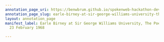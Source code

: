 ```yaml
---
annotation_page_uri: https://benwbrum.github.io/spokenweb-hackathon-development-noterms/annotations/earle-birney-at-sir-george-williams-university-the-poetry-series-23-february-1968-canvas-1-toc.json
annotation_page_slug: earle-birney-at-sir-george-williams-university-the-poetry-series-23-february-1968-canvas-1-toc
layout: annotation_page
manifest_label: Earle Birney at Sir George Williams University, The Poetry Series,
  23 February 1968

---
```

